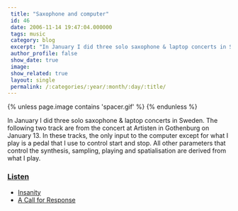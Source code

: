 ```yaml
---
 title: "Saxophone and computer"
 id: 46
 date: 2006-11-14 19:47:04.000000
 tags: music
 category: blog
 excerpt: "In January I did three solo saxophone & laptop concerts in Sweden. The following two track are from the concert at Artisten in Gothenburg on January 13. In these tracks, the only input to the computer..."
 author_profile: false
 show_date: true
 image: 
 show_related: true
 layout: single
 permalink: /:categories/:year/:month/:day/:title/
---
```

{% unless page.image contains 'spacer.gif' %}
{% endunless %}

In January I did three solo saxophone & laptop concerts in Sweden. The following two track are from the concert at Artisten in Gothenburg on January 13. In these tracks, the only input to the computer except for what I play is a pedal that I use to control start and stop. All other parameters that control the synthesis, sampling, playing and spatialisation are derived from what I play.



<h3><a href="http://www.henrikfrisk.com/index.jsp?metaId=music&amp;id=music&amp;about=1&amp;field=upload&amp;query=2005-01-28">Listen</a></h3>



<ul>
<li><a href="http://www.henrikfrisk.com/index.jsp?metaId=music&amp;id=music&amp;about=1&amp;field=name&amp;query=Insanity">Insanity</a></li>
<li><a href="http://www.henrikfrisk.com/index.jsp?metaId=music&amp;id=music&amp;about=1&amp;field=name&amp;query=A Call for Response">A Call for Response</a></li>
</ul>
